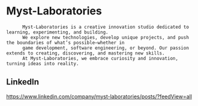 # Myst-Laboratories

          Myst-Laboratories is a creative innovation studio dedicated to learning, experimenting, and building.
          We explore new technologies, develop unique projects, and push the boundaries of what’s possible—whether in
          game development, software engineering, or beyond. Our passion extends to creating, discovering, and mastering new skills.
          At Myst-Laboratories, we embrace curiosity and innovation, turning ideas into reality. 

## LinkedIn

https://www.linkedin.com/company/myst-laboratories/posts/?feedView=all
